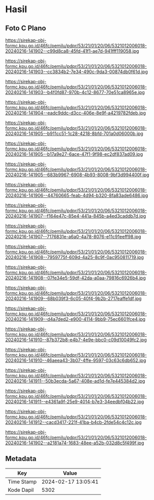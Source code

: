 # Hasil

## Foto C Plano

https://sirekap-obj-formc.kpu.go.id/46fc/pemilu/pdpr/53/21/01/20/06/5321012006018-20240216-141902--c99d8ca8-45fd-41f1-ae7d-941fff119058.jpg

https://sirekap-obj-formc.kpu.go.id/46fc/pemilu/pdpr/53/21/01/20/06/5321012006018-20240216-141903--cc3834b2-7e34-490c-9da3-00874db0f61d.jpg

https://sirekap-obj-formc.kpu.go.id/46fc/pemilu/pdpr/53/21/01/20/06/5321012006018-20240216-141903--b4f0fd87-970b-4c12-8677-70e51ca8965e.jpg

https://sirekap-obj-formc.kpu.go.id/46fc/pemilu/pdpr/53/21/01/20/06/5321012006018-20240216-141904--eadc9ddc-d3cc-406e-8e9f-a4219782fdeb.jpg

https://sirekap-obj-formc.kpu.go.id/46fc/pemilu/pdpr/53/21/01/20/06/5321012006018-20240216-141905--b911cc51-1c28-4218-8bfd-701a0d06000b.jpg

https://sirekap-obj-formc.kpu.go.id/46fc/pemilu/pdpr/53/21/01/20/06/5321012006018-20240216-141905--b17a9e27-6ace-47f1-9f98-ec2df837ad09.jpg

https://sirekap-obj-formc.kpu.go.id/46fc/pemilu/pdpr/53/21/01/20/06/5321012006018-20240216-141905--683b9967-6908-4b93-8008-9bf3d994400f.jpg

https://sirekap-obj-formc.kpu.go.id/46fc/pemilu/pdpr/53/21/01/20/06/5321012006018-20240216-141906--44760665-feab-4d94-b320-8fa83ade6486.jpg

https://sirekap-obj-formc.kpu.go.id/46fc/pemilu/pdpr/53/21/01/20/06/5321012006018-20240216-141907--f164e47c-85e4-441a-845b-a4ed3caddb7d.jpg

https://sirekap-obj-formc.kpu.go.id/46fc/pemilu/pdpr/53/21/01/20/06/5321012006018-20240216-141907--7176831e-a6a0-4a78-8076-e11c91eeff98.jpg

https://sirekap-obj-formc.kpu.go.id/46fc/pemilu/pdpr/53/21/01/20/06/5321012006018-20240216-141908--7959775f-609d-4a25-8c9f-0ac950811719.jpg

https://sirekap-obj-formc.kpu.go.id/46fc/pemilu/pdpr/53/21/01/20/06/5321012006018-20240216-141908--07fe34e5-59df-42da-a0aa-79816c6926b4.jpg

https://sirekap-obj-formc.kpu.go.id/46fc/pemilu/pdpr/53/21/01/20/06/5321012006018-20240216-141909--68b039f3-6c05-40f4-9b2b-2717eaffe1df.jpg

https://sirekap-obj-formc.kpu.go.id/46fc/pemilu/pdpr/53/21/01/20/06/5321012006018-20240216-141909--d4a7ded2-e900-4114-9bb9-75ec6601fce4.jpg

https://sirekap-obj-formc.kpu.go.id/46fc/pemilu/pdpr/53/21/01/20/06/5321012006018-20240216-141910--87b372b8-e4b7-4e9e-bbc0-c09d10049fc2.jpg

https://sirekap-obj-formc.kpu.go.id/46fc/pemilu/pdpr/53/21/01/20/06/5321012006018-20240216-141910--46aeea43-3b07-4ffe-9597-03c63c6db652.jpg

https://sirekap-obj-formc.kpu.go.id/46fc/pemilu/pdpr/53/21/01/20/06/5321012006018-20240216-141911--50b3ecda-5a67-408e-ad1d-fe7e445384d2.jpg

https://sirekap-obj-formc.kpu.go.id/46fc/pemilu/pdpr/53/21/01/20/06/5321012006018-20240216-141911--e4361a9f-25e9-4014-b7e3-34eedbf04b22.jpg

https://sirekap-obj-formc.kpu.go.id/46fc/pemilu/pdpr/53/21/01/20/06/5321012006018-20240216-141912--cacd3417-221f-41ba-b4cb-2fde54c4c12c.jpg

https://sirekap-obj-formc.kpu.go.id/46fc/pemilu/pdpr/53/21/01/20/06/5321012006018-20240216-141902--a2181a74-1683-48ee-a52b-032d8c5f499f.jpg


## Metadata

| Key        | Value               |
| ---------- | ------------------- |
| Time Stamp | 2024-02-17 13:05:41 |
| Kode Dapil | 5302                |



